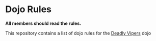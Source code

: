 Dojo Rules
==========

**All members should read the rules.**

This repository contains a list of dojo rules for the [Deadly Vipers](https://github.com/deadlyvipers) dojo

